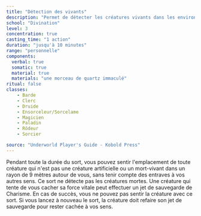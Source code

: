 ```yaml
---
title: "Détection des vivants"
description: "Permet de détecter les créatures vivants dans les environs."
school: "Divination"
level: 3
concentration: true
casting_time: "1 action"
duration: "jusqu'à 10 minutes"
range: "personnelle"
components:
  verbal: true
  somatic: true
  material: true
  materials: "une morceau de quartz immaculé"
ritual: false
classes:
    - Barde
    - Clerc
    - Druide
    - Ensorceleur/Sorcelame
    - Magicien
    - Paladin
    - Rôdeur
    - Sorcier

source: "Underworld Player's Guide - Kobold Press"
---
```

Pendant toute la durée du sort, vous pouvez sentir l'emplacement de toute créature qui n'est pas une créature artificielle ou un mort-vivant dans un rayon de 9 mètres autour de vous, sans tenir compte des entraves à vos autres sens. Ce sort ne détecte pas les créatures mortes. Une créature qui tente de vous cacher sa force vitale peut effectuer un jet de sauvegarde de Charisme. En cas de succès, vous ne pouvez pas sentir la créature avec ce sort. Si vous lancez à nouveau le sort, la créature doit refaire son jet de sauvegarde pour rester cachée à vos sens.

